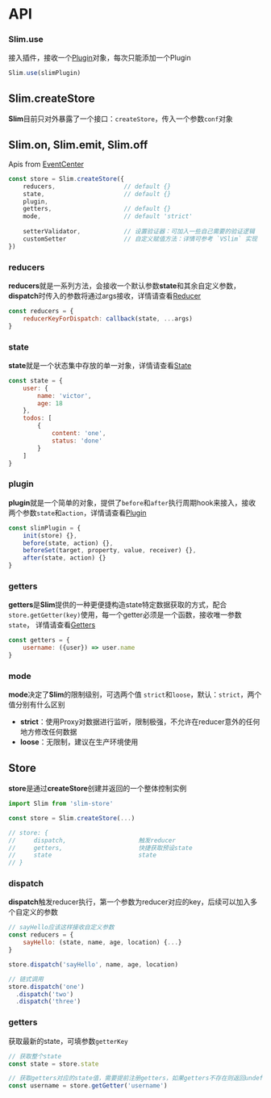 # API

### Slim.use
接入插件，接收一个[Plugin](/zh/plugin.html)对象，每次只能添加一个Plugin

```javascript
Slim.use(slimPlugin)
```

## Slim.createStore
**Slim**目前只对外暴露了一个接口：`createStore`，传入一个参数`conf`对象

## Slim.on, Slim.emit, Slim.off
Apis from [EventCenter](/zh/event.html)

```javascript
const store = Slim.createStore({
    reducers,                   // default {}
    state,                      // default {}
    plugin,
    getters,                    // default {}
    mode,                       // default 'strict'
    
    setterValidator,            // 设置验证器：可加入一些自己需要的验证逻辑
    customSetter                // 自定义赋值方法：详情可参考 `VSlim` 实现
})
```

### reducers
**reducers**就是一系列方法，会接收一个默认参数**state**和其余自定义参数，**dispatch**时传入的参数将通过args接收，详情请查看[Reducer](/zh/reducer.html)

```javascript
const reducers = {
    reducerKeyForDispatch: callback(state, ...args) 
}
```

### state
**state**就是一个状态集中存放的单一对象，详情请查看[State](/zh/state.html)

```javascript
const state = {
    user: {
        name: 'victor',
        age: 18
    },
    todos: [
        {
            content: 'one',
            status: 'done'
        }
    ]
}
```

### plugin
**plugin**就是一个简单的对象，提供了`before`和`after`执行周期hook来接入，接收两个参数`state`和`action`，详情请查看[Plugin](/zh/plugin.html)

```javascript
const slimPlugin = {
    init(store) {},
    before(state, action) {},
    beforeSet(target, property, value, receiver) {},
    after(state, action) {}
}
```

### getters
**getters**是**Slim**提供的一种更便捷构造state特定数据获取的方式，配合`store.getGetter(key)`使用，每一个getter必须是一个函数，接收唯一参数`state`，
详情请查看[Getters](/zh/state.html#getters)

```javascript
const getters = {
    username: ({user}) => user.name 
}
```

### mode
**mode**决定了**Slim**的限制级别，可选两个值 `strict`和`loose`，默认：`strict`，两个值分别有什么区别

* **strict**：使用Proxy对数据进行监听，限制极强，不允许在reducer意外的任何地方修改任何数据
* **loose**：无限制，建议在生产环境使用

## Store
**store**是通过**createStore**创建并返回的一个整体控制实例

```javascript
import Slim from 'slim-store'

const store = Slim.createStore(...)

// store: {
//     dispatch,                    触发reducer
//     getters,                     快捷获取预设state
//     state                        state
// }
```

### dispatch
**dispatch**触发reducer执行，第一个参数为reducer对应的key，后续可以加入多个自定义的参数

```javascript
// sayHello应该这样接收自定义参数
const reducers = {
    sayHello: (state, name, age, location) {...}
}

store.dispatch('sayHello', name, age, location)

// 链式调用
store.dispatch('one')
  .dispatch('two')
  .dispatch('three')
```

### getters
获取最新的state，可填参数`getterKey`

```javascript
// 获取整个state
const state = store.state                  

// 获取getters对应的state值，需要提前注册getters，如果getters不存在则返回undefined
const username = store.getGetter('username')     
```

